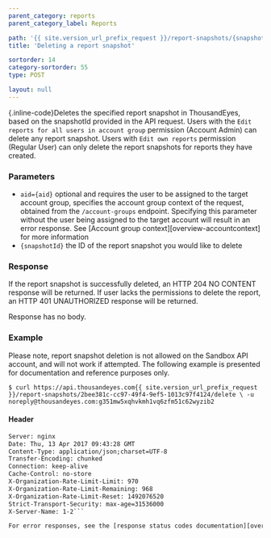 ```yaml
---
parent_category: reports
parent_category_label: Reports

path: '{{ site.version_url_prefix_request }}/report-snapshots/{snapshotId}/delete'
title: 'Deleting a report snapshot'

sortorder: 14
category-sortorder: 55
type: POST

layout: null
---
```


{.inline-code}Deletes the specified report snapshot in ThousandEyes, based on the snapshotId provided in the API request. Users with the `Edit reports for all users in account group` permission (Account Admin) can delete any report snapshot. Users with `Edit own reports` permission (Regular User) can only delete the report snapshots for reports they have created.

### Parameters

* `aid={aid}` optional and requires the user to be assigned to the target account group, specifies the account group context of the request, obtained from the `/account-groups` endpoint.  Specifying this parameter without the user being assigned to the target account will result in an error response. See [Account group context][overview-accountcontext] for more information
* `{snapshotId}` the ID of the report snapshot you would like to delete

### Response

If the report snapshot is successfully deleted, an HTTP 204 NO CONTENT response will be returned. If user lacks the permissions to delete the report, an HTTP 401 UNAUTHORIZED response will be returned.

Response has no body.

### Example

Please note, report snapshot deletion is not allowed on the Sandbox API account, and will not work if attempted. The following example is presented for documentation and reference purposes only.

`$ curl https://api.thousandeyes.com{{ site.version_url_prefix_request }}/report-snapshots/2bee381c-cc97-49f4-9ef5-1013c97f4124/delete \
  -u noreply@thousandeyes.com:g351mw5xqhvkmh1vq6zfm51c62wyzib2`

#### Header

```HTTP/1.1 204 No Content
Server: nginx
Date: Thu, 13 Apr 2017 09:43:28 GMT
Content-Type: application/json;charset=UTF-8
Transfer-Encoding: chunked
Connection: keep-alive
Cache-Control: no-store
X-Organization-Rate-Limit-Limit: 970
X-Organization-Rate-Limit-Remaining: 968
X-Organization-Rate-Limit-Reset: 1492076520
Strict-Transport-Security: max-age=31536000
X-Server-Name: 1-2```

For error responses, see the [response status codes documentation][overview-responsestatuscodes].
